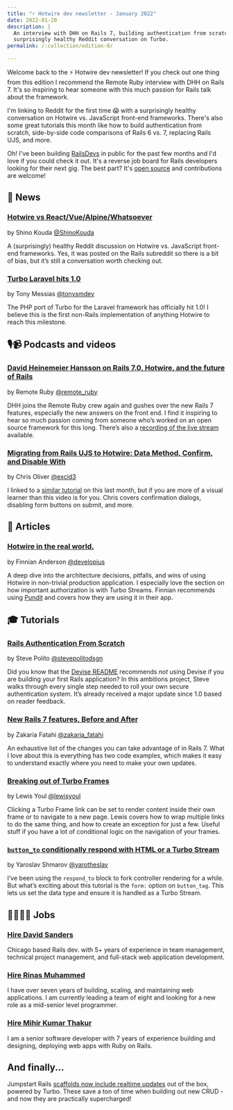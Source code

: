 ```yaml
---
title: "⚡️ Hotwire dev newsletter - January 2022"
date: 2022-01-20
description: |
  An interview with DHH on Rails 7, building authentication from scratch, and a
  surprisingly healthy Reddit conversation on Turbo.
permalink: /:collection/edition-9/

---
```


Welcome back to the ⚡️ Hotwire dev newsletter! If you check out one thing from this edition I recommend the Remote Ruby interview with DHH on Rails 7. It's so inspiring to hear someone with this much passion for Rails talk about the framework.

I'm linking to Reddit for the first time 😱 with a surprisingly healthy conversation on Hotwire vs. JavaScript front-end frameworks. There's also some great tutorials this month like how to build authentication from scratch, side-by-side code comparisons of Rails 6 vs. 7, replacing Rails UJS, and more.

Oh! I've been building [RailsDevs](https://railsdevs.com) in public for the past few months and I'd love if you could check it out. It's a reverse job board for Rails developers looking for their next gig. The best part? It's [open source](https://github.com/joemasilotti/railsdevs.com) and contributions are welcome!

## 📰 News

### [Hotwire vs React/Vue/Alpine/Whatsoever](https://www.reddit.com/r/rails/comments/s19z3j/hotwire_vs_reactvuealpinewhatsoever/)

by Shino Kouda [@ShinoKouda](https://twitter.com/ShinoKouda)

A (surprisingly) healthy Reddit discussion on Hotwire vs. JavaScript front-end frameworks. Yes, it was posted on the Rails subreddit so there is a bit of bias, but it’s still a conversation worth checking out.

### [Turbo Laravel hits 1.0](https://github.com/tonysm/turbo-laravel/releases/tag/1.0.0)

by Tony Messias [@tonysmdev](https://twitter.com/tonysmdev)

The PHP port of Turbo for the Laravel framework has officially hit 1.0! I believe this is the first non-Rails implementation of anything Hotwire to reach this milestone.

## 🎙📹 Podcasts and videos

### [David Heinemeier Hansson on Rails 7.0, Hotwire, and the future of Rails](https://remoteruby.transistor.fm/160)

by Remote Ruby [@remote_ruby](https://twitter.com/remote_ruby)

DHH joins the Remote Ruby crew again and gushes over the new Rails 7 features, especially the new answers on the front end. I find it inspiring to hear so much passion coming from someone who’s worked on an open source framework for this long. There’s also a [recording of the live stream](https://www.youtube.com/watch?v=m7V94uLtktk) available.

### [Migrating from Rails UJS to Hotwire: Data Method, Confirm, and Disable With](https://gorails.com/episodes/turbo-data-confirm-method-and-disable)

by Chris Oliver [@excid3](https://twitter.com/excid3)

I linked to a [similar tutorial](https://dev.to/thomasvanholder/how-to-migrate-rails-ujs-to-hotwire-turbo-hdh) on this last month, but if you are more of a visual learner than this video is for you. Chris covers confirmation dialogs, disabling form buttons on submit, and more.

## 📝 Articles

### [Hotwire in the real world.](https://finnian.io/blog/hotwire-in-the-real-world/)

by Finnian Anderson [@developius](https://twitter.com/developius)

A deep dive into the architecture decisions, pitfalls, and wins of using Hotwire in non-trivial production application. I especially love the section on how important authorization is with Turbo Streams. Finnian recommends using [Pundit](https://github.com/varvet/pundit) and covers how they are using it in their app.

## 🎓 Tutorials

### [Rails Authentication From Scratch](https://stevepolito.design/blog/rails-authentication-from-scratch/)

by Steve Polito [@stevepolitodsgn](https://twitter.com/stevepolitodsgn)

Did you know that the [Devise README](https://github.com/heartcombo/devise#starting-with-rails) recommends _not_ using Devise if you are building your first Rails application? In this ambitions project, Steve walks through every single step needed to roll your own secure authentication system. It’s already received a major update since 1.0 based on reader feedback.

### [New Rails 7 features, Before and After](https://gist.github.com/zakariaf/534ff8dfc3a807779133dc078114b969)

by Zakaria Fatahi [@zakaria_fatahi](https://twitter.com/zakaria_fatahi)

An exhaustive list of the changes you can take advantage of in Rails 7. What I love about this is everything has two code examples, which makes it easy to understand exactly where you need to make your own updates.

### [Breaking out of Turbo Frames](http://www.lewisyoul.co.uk/posts/breaking-out-of-turbo-frames)

by Lewis Youl [@lewisyoul](https://twitter.com/lewisyoul)

Clicking a Turbo Frame link can be set to render content inside their own frame or to navigate to a new page. Lewis covers how to wrap multiple links to do the same thing, and how to create an exception for just a few. Useful stuff if you have a lot of conditional logic on the navigation of your frames.

### [`button_to` conditionally respond with HTML or a Turbo Stream](https://blog.corsego.com/button-to-html-or-turbo_stream)

by Yaroslav Shmarov [@yarotheslav](https://twitter.com/yarotheslav)

I’ve been using the `respond_to` block to fork controller rendering for a while. But what’s exciting about this tutorial is the `form:` option on `button_tag`. This lets us set the data type and ensure it is handled as a Turbo Stream.

## 👩‍💻👨‍💻 Jobs

### [Hire David Sanders](https://railsdevs.com/developers/161)

Chicago based Rails dev. with 5+ years of experience in team management, technical project management, and full-stack web application development.

### [Hire Rinas Muhammed](https://github.com/onerinas)

I have over seven years of building, scaling, and maintaining web applications. I am currently leading a team of eight and looking for a new role as a mid-senior level programmer.

### [Hire Mihir Kumar Thakur](https://railsdevs.com/developers/77)

I am a senior software developer with 7 years of experience building and designing, deploying web apps with Ruby on Rails.

## And finally...

Jumpstart Rails [scaffolds now include realtime updates](https://twitter.com/excid3/status/1473341740476399618?s=21) out of the box, powered by Turbo. These save a ton of time when building out new CRUD - and now they are practically supercharged!
